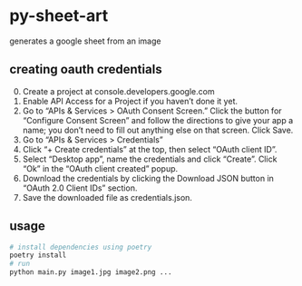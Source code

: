 # py-sheet-art

generates a google sheet from an image

## creating oauth credentials

0. Create a project at console.developers.google.com
1. Enable API Access for a Project if you haven’t done it yet.
2. Go to “APIs & Services > OAuth Consent Screen.” Click the button for “Configure Consent Screen” and follow the directions to give your app a name; you don’t need to fill out anything else on that screen. Click Save.
3. Go to “APIs & Services > Credentials”
4. Click “+ Create credentials” at the top, then select “OAuth client ID”.
5. Select “Desktop app”, name the credentials and click “Create”. Click “Ok” in the “OAuth client created” popup.
6. Download the credentials by clicking the Download JSON button in “OAuth 2.0 Client IDs” section.
7. Save the downloaded file as credentials.json.

## usage
```bash 
# install dependencies using poetry
poetry install
# run
python main.py image1.jpg image2.png ...
```
